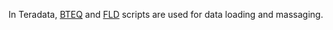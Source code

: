 
In Teradata, [BTEQ](./BTEQ.md) and [FLD](./FLD.md) scripts are used for data loading and massaging.
